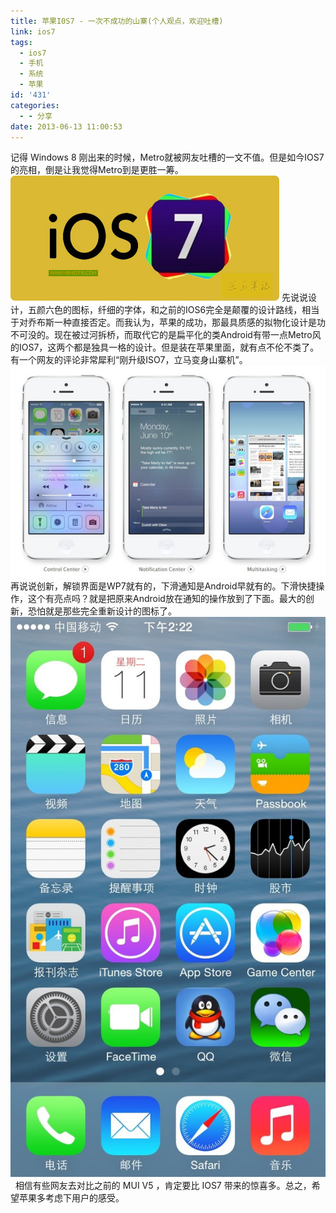 ```yaml
---
title: 苹果I0S7 - 一次不成功的山寨(个人观点，欢迎吐槽)
link: ios7
tags:
  - ios7
  - 手机
  - 系统
  - 苹果
id: '431'
categories:
  - - 分享
date: 2013-06-13 11:00:53
---
```


记得 Windows 8 刚出来的时候，Metro就被网友吐槽的一文不值。但是如今IOS7的亮相，倒是让我觉得Metro到是更胜一筹。 [![ios7](../images/uploads/2013/06/ios7.jpg)](http://vsnote.test/ios7.html/ios7-2) 先说说设计，五颜六色的图标，纤细的字体，和之前的IOS6完全是颠覆的设计路线，相当于对乔布斯一种直接否定。而我认为，苹果的成功，那最具质感的拟物化设计是功不可没的。现在被过河拆桥，而取代它的是扁平化的类Android有带一点Metro风的IOS7，这两个都是独具一格的设计。但是装在苹果里面，就有点不伦不类了。有一个网友的评论非常犀利“刚升级ISO7，立马变身山寨机”。 [![20130611_071004_326](../images/uploads/2013/06/20130611_071004_326.jpg)](http://vsnote.test/ios7.html/20130611_071004_326) 再说说创新，解锁界面是WP7就有的，下滑通知是Android早就有的。下滑快捷操作，这个有亮点吗？就是把原来Android放在通知的操作放到了下面。最大的创新，恐怕就是那些完全重新设计的图标了。 [![IOS桌面图标](../images/uploads/2013/06/dock.jpg)](http://vsnote.test/ios7.html/dock)   相信有些网友去对比之前的 MUI V5 ，肯定要比 IOS7 带来的惊喜多。总之，希望苹果多考虑下用户的感受。